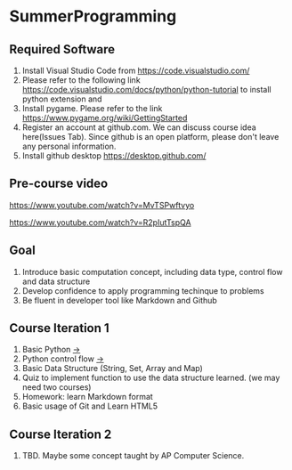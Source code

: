 # SummerProgramming

## Required Software 
1. Install Visual Studio Code from https://code.visualstudio.com/
1. Please refer to the following link https://code.visualstudio.com/docs/python/python-tutorial to install python extension and 
1. Install pygame. Please refer to the link https://www.pygame.org/wiki/GettingStarted
1. Register an account at github.com. We can discuss course idea here(Issues Tab). Since github is an open platform, please don't leave any personal information.
1. Install github desktop https://desktop.github.com/

## Pre-course video

https://www.youtube.com/watch?v=MvTSPwftvyo

https://www.youtube.com/watch?v=R2pIutTspQA

## Goal 
1. Introduce basic computation concept, including data type, control flow and data structure
2. Develop confidence to apply programming techinque to problems
3. Be fluent in developer tool like Markdown and Github

## Course Iteration 1
1. Basic Python [&#8594;](Python.md)
2. Python control flow [&#8594;](course_2.md)
3. Basic Data Structure (String, Set, Array and Map)
4. Quiz to implement function to use the data structure learned. (we may need two courses) 
5. Homework: learn Markdown format
6. Basic usage of Git and Learn HTML5

## Course Iteration 2
1. TBD. Maybe some concept taught by AP Computer Science. 
